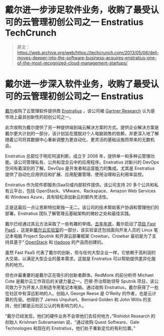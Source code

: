 # 戴尔进一步涉足软件业务，收购了最受认可的云管理初创公司之一 Enstratius TechCrunch

> 原文：<https://web.archive.org/web/https://techcrunch.com/2013/05/06/dell-moves-deeper-into-the-software-business-acquires-enstratius-one-of-the-most-recognized-cloud-management-startups/>

# 戴尔进一步深入软件业务，收购了最受认可的云管理初创公司之一 Enstratius

[戴尔](https://web.archive.org/web/20221206154315/http://dell.com/)收购了云管理软件提供商 [Enstratius](https://web.archive.org/web/20221206154315/http://enstratius.com/) ，该公司被 [Gartner Research](https://web.archive.org/web/20221206154315/http://enstratius.com/page/1/industry-recognition.jsp) 认为是市场上最具创新性的初创公司之一。

此次收购为戴尔提供了另一种提供端到端云解决方案的方式。提供企业解决方案是戴尔更大计划的一部分，该计划旨在摆脱对个人电脑销售的依赖，并更深入地了解随着公司将其数据中心重新调整为更自动化、更灵活的基础设施而带来的无数机会。

Enstratius 总部位于明尼阿波利斯，成立于 2008 年，提供单一和多种云管理功能。该公司管理私有、公共和混合云中的应用程序。Enstratius 对新兴的 DevOps 空间有着深刻的了解。DevOps 是开发者和运营能力的集成。尤其是 Enstratius 提供了自动化应用供应和扩展、应用配置管理、使用治理和云利用率监控。

Enstratius 作为软件即服务(SaaS)或内部软件提供。该公司支持 20 多个公共和私有云平台，包括 OpenStack、VMware、Rackspace、Amazon Web Services 和 Windows Azure，具有轻松添加新云的额外灵活性。

正是这最后一点让恩斯特拉斯独一无二。该公司的技术帮助客户协调和管理他们的部署。Enstratius 团队了解管理云基础架构的微妙之处和最佳实践。

戴尔已经通过其云方法采取了一些有趣的举措。[去年年底](https://web.archive.org/web/20221206154315/https://beta.techcrunch.com/2012/12/16/dell-has-a-new-platform-as-a-service-that-actually-makes-sense/)，戴尔启动了[项目 Fast PaaS](https://web.archive.org/web/20221206154315/http://www.dell.com/Learn/us/en/555/cloud-computing/dell-cloud-computing-foundry?c=us&l=en&s=biz&cs=555) ，这是新[戴尔云实验室](https://web.archive.org/web/20221206154315/http://www.dell.com/Learn/us/en/555/cloud-computing/dell-cloud-computing-labs?c=us&l=en&s=biz&cs=555)的一部分，该实验室还包括面向开发人员的 Linux 笔记本电脑 Project Sputnik 和开源云部署框架 Crowbar。Crowbar 最初是为了支持其基于“ [OpenStack](https://web.archive.org/web/20221206154315/http://content.dell.com/us/en/enterprise/by-need-it-productivity-data-center-change-response-openstack-cloud) 和 [Hadoop](https://web.archive.org/web/20221206154315/http://content.dell.com/us/en/enterprise/by-service-type-application-services-business-intelligence-hadoop) 的产品而创建的。

虽然 Fast PaaS 代表了戴尔的创新，但与任何大型企业一样，它依赖于高利润的大交易，以满足大型企业的基本需求。这就是 Enstratius 可以帮助提供差异化服务的地方。

但也许最重要的是戴尔正在吸引的创新者群体。RedMonk 的前分析师 Michael Cote 是戴尔云工作背后的关键力量之一。巴顿·乔治帮助领导 Sputnik 项目，该公司致力于为开发人员制造专用笔记本电脑。通过收购 Enstratius，戴尔获得了一批在社区中有深远影响的人。创始人 George Reese 是 O'Reilly 的作者，也是云计算的先驱。他得到了 James Urquhart、Bernard Golden 和 John Willis 的支持，他们都是云社区公认的有影响力的人。

“戴尔已经发现，他们的硬件业务不会带他们去任何地方，”Rishidot Research 的创始人 Krishnan Subramanian 说，“通过收购 Quest Software、Gale Technologies 和现在的 Enstratius，他们处于重新定位的有利位置。”